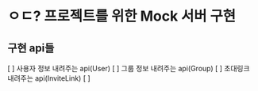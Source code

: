 # ㅇㄷ? 프로젝트를 위한 Mock 서버 구현

## 구현 api들

[ ] 사용자 정보 내려주는 api(User)
[ ] 그룹 정보 내려주는 api(Group)
[ ] 초대링크 내려주는 api(InviteLink)
[ ] 